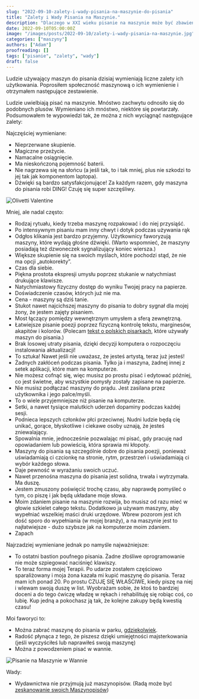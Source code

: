 ```yaml
---
slug: "2022-09-10-zalety-i-wady-pisania-na-maszynie-do-pisania"
title: "Zalety i Wady Pisania na Maszynie."
description: "Dlaczego w XXI wieku pisanie na maszynie może być zbawienne?"
date: 2022-09-10T05:00:00Z
image: "/images/posts/2022-09-10/zalety-i-wady-pisania-na-maszynie.jpg"
categories: ["maszyny"]
authors: ["Adam"]
proofreading: []
tags: ["pisanie", "zalety", "wady"]
draft: false
---
```



Ludzie używający maszyn do pisania dzisiaj wymieniają liczne zalety ich użytkowania. Poprosiłem społeczność maszynową o ich wymienienie i otrzymałem następujące zestawienie.

Ludzie uwielbiają pisać na maszynie. Mnóstwo zachwytu odnosiło się do podobnych plusów. Wymieniano ich mnóstwo, niektóre się powtarzały. Podsumowałem te wypowiedzi tak, że można z nich wyciągnąć następujące zalety:

Najczęściej wymieniane:

- Nieprzerwane skupienie.
- Magiczne przeżycie.
- Namacalne osiągnięcie.
- Ma nieskończoną pojemność baterii.
- Nie nagrzewa się na słońcu (a jeśli tak, to i tak mniej, plus nie szkodzi to jej tak jak komponentom laptopa).
- Dźwięki są bardzo satysfakcjonujące! Za każdym razem, gdy maszyna do pisania robi DING! Czuję się super szczęśliwy.

![Olivetti Valentine](./images/posts/2022-09-10/olivetti-valentine.jpeg)

Mniej, ale nadal często:

- Rodzaj rytuału, kiedy trzeba maszynę rozpakować i do niej przysiąść.
- Po intensywnym pisaniu mam inny chwyt i dotyk podczas używania rąk
- Odgłos klikania jest bardzo przyjemny. Użytkownicy faworyzują maszyny, które wydają głośne dźwięki. (Warto wspomnieć, że maszyny posiadają też dzwoneczek sygnalizujący koniec wiersza.)
- Większe skupienie się na swoich myślach, które pochodzi stąd, że nie ma opcji „autokorekty”.
- Czas dla siebie.
- Piękna prostota ekspresji umysłu poprzez stukanie w natychmiast drukujące klawisze.
- Natychmiastowy fizyczny dostęp do wyniku Twojej pracy na papierze.
- Doświadczenie czasów, których już nie ma.
- Cena - maszyny są dziś tanie.
- Stukot nawet najcichszej maszyny do pisania to dobry sygnał dla mojej żony, że jestem zajęty pisaniem.
- Most łączący pomiędzy wewnętrznym umysłem a sferą zewnętrzną.
- Łatwiejsze pisanie poezji poprzez fizyczną kontrolę tekstu, marginesów, akapitów i kolorów. (Polecam [tekst o polskich pisarkach][2], które używały maszyn do pisania.)
- Brak losowej utraty pisania, dzięki decyzji komputera o rozpoczęciu instalowania aktualizacji!
- To sztuka! Nawet jeśli nie uważasz, że jesteś artystą, teraz już jesteś!
- Żadnych zakłóceń podczas pisania. Tylko ja i maszyna, żadnej innej z setek aplikacji, które mam na komputerze.
- Nie możesz cofnąć się, więc musisz po prostu pisać i edytować później, co jest świetne, aby wszystkie pomysły zostały zapisane na papierze.
- Nie musisz podłączać maszyny do prądu. Jest zasilana przez użytkownika i jego palce/myśli.
- To o wiele przyjemniejsze niż pisanie na komputerze.
- Setki, a nawet tysiące malutkich uderzeń dopaminy podczas każdej sesji.
- Podnieca lepszych członków płci przeciwnej. Nudni ludzie będą cię unikać, gorące, błyskotliwe i ciekawe osoby uznają, że jesteś zniewalający.
- Spowalnia mnie, jednocześnie pozwalając mi pisać, gdy pracuję nad opowiadaniem lub powieścią, która sprawia mi kłopoty.
- Maszyny do pisania są szczególnie dobre do pisania poezji, ponieważ uświadamiają ci czcionkę na stronie, rytm, przestrzeń i uświadamiają ci wybór każdego słowa.
- Daje pewność w wyrażaniu swoich uczuć.
- Nawet przenośna maszyna do pisania jest solidna, trwała i wytrzymała. Ma duszę.
- Jestem zmuszony poświęcić trochę czasu, aby naprawdę pomyśleć o tym, co piszę i jak będą układane moje słowa.
- Moim zdaniem pisanie na maszynie rozwija, bo musisz od razu mieć w głowie szkielet całego tekstu. Dodatkowo ja używam maszyny, aby wypełniać wszelkiej maści druki urzędowe. Wbrew pozorom jest ich dość sporo do wypełniania (w mojej branży), a na maszynie jest to najłatwiejsze - dużo szybsze jak na komputerze moim zdaniem.
- Zapach

Najrzadziej wymieniane jednak po namyśle najważniejsze:

- To ostatni bastion poufnego pisania. Żadne złośliwe oprogramowanie nie może szpiegować naciśnięć klawiszy.
- To teraz forma mojej Terapii. Po udarze zostałem częściowo sparaliżowany i moja żona kazała mi kupić maszynę do pisania. Teraz mam ich ponad 20. Po prostu CZUJĘ SIĘ WŁAŚCIWE, kiedy piszę na niej i wlewam swoją duszę w list. Wyobrażam sobie, że ktoś to bardziej doceni a do tego ćwiczę władzę w rękach i rehabilituję się robiąc coś, co lubię. Kup jedną a pokochasz ją tak, że kolejne zakupy będą kwestią czasu!

Moi faworyci to:

- Można zabrać maszynę do pisania w parku, [gdziekolwiek][3].
- Radość płynąca z tego, że piszesz dzięki umiejętności majsterkowania (jeśli wyczyściłeś lub naprawiłeś swoją maszynę)
- Można z powodzeniem pisać w wannie.

![Pisanie na Maszynie w Wannie](./images/posts/2022-09-10/maszyna-do-pisania-w-wannie.jpeg)

Wady:

- Wydawnictwa nie przyjmują już maszynopisów. (Radą może być [zeskanowanie swoich Maszynopisów][1])

[1]: https://www.maszynopisani.pl/ocr-scaner
[2]: https://www.maszynopisani.pl/2022-10-02-polscy-pisarze-pisarki-i-ich-maszyny-do-pisania
[3]: https://www.instagram.com/reel/ClRaOqbOeO4/
